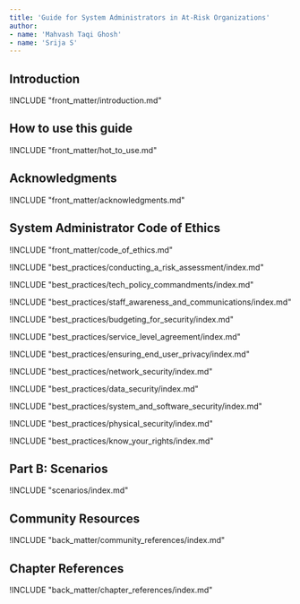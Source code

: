 ```yaml
---
title: 'Guide for System Administrators in At‐Risk Organizations'
author:
- name: 'Mahvash Taqi Ghosh'
- name: 'Srija S'
---
```


## Introduction

!INCLUDE "front_matter/introduction.md"

## How to use this guide

!INCLUDE "front_matter/hot_to_use.md"

## Acknowledgments

!INCLUDE "front_matter/acknowledgments.md"

## System Administrator Code of Ethics

!INCLUDE "front_matter/code_of_ethics.md"

!INCLUDE "best_practices/conducting_a_risk_assessment/index.md"

!INCLUDE "best_practices/tech_policy_commandments/index.md"

!INCLUDE "best_practices/staff_awareness_and_communications/index.md"

!INCLUDE "best_practices/budgeting_for_security/index.md"

!INCLUDE "best_practices/service_level_agreement/index.md"

!INCLUDE "best_practices/ensuring_end_user_privacy/index.md"

!INCLUDE "best_practices/network_security/index.md"

!INCLUDE "best_practices/data_security/index.md"

!INCLUDE "best_practices/system_and_software_security/index.md"

!INCLUDE "best_practices/physical_security/index.md"

!INCLUDE "best_practices/know_your_rights/index.md"

## Part B: Scenarios

!INCLUDE "scenarios/index.md"

## Community Resources

!INCLUDE "back_matter/community_references/index.md"

## Chapter References

!INCLUDE "back_matter/chapter_references/index.md"
